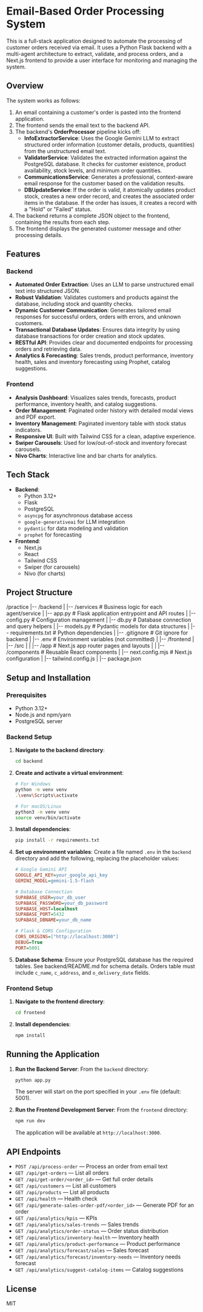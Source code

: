 # Email-Based Order Processing System

This is a full-stack application designed to automate the processing of customer orders received via email. It uses a Python Flask backend with a multi-agent architecture to extract, validate, and process orders, and a Next.js frontend to provide a user interface for monitoring and managing the system.

## Overview

The system works as follows:
1.  An email containing a customer's order is pasted into the frontend application.
2.  The frontend sends the email text to the backend API.
3.  The backend's **OrderProcessor** pipeline kicks off:
    - **InfoExtractorService**: Uses the Google Gemini LLM to extract structured order information (customer details, products, quantities) from the unstructured email text.
    - **ValidatorService**: Validates the extracted information against the PostgreSQL database. It checks for customer existence, product availability, stock levels, and minimum order quantities.
    - **CommunicationsService**: Generates a professional, context-aware email response for the customer based on the validation results.
    - **DBUpdateService**: If the order is valid, it atomically updates product stock, creates a new order record, and creates the associated order items in the database. If the order has issues, it creates a record with a "Hold" or "Failed" status.
4.  The backend returns a complete JSON object to the frontend, containing the results from each step.
5.  The frontend displays the generated customer message and other processing details.

## Features

### Backend
- **Automated Order Extraction**: Uses an LLM to parse unstructured email text into structured JSON.
- **Robust Validation**: Validates customers and products against the database, including stock and quantity checks.
- **Dynamic Customer Communication**: Generates tailored email responses for successful orders, orders with errors, and unknown customers.
- **Transactional Database Updates**: Ensures data integrity by using database transactions for order creation and stock updates.
- **RESTful API**: Provides clear and documented endpoints for processing orders and retrieving data.
- **Analytics & Forecasting**: Sales trends, product performance, inventory health, sales and inventory forecasting using Prophet, catalog suggestions.

### Frontend
- **Analysis Dashboard**: Visualizes sales trends, forecasts, product performance, inventory health, and catalog suggestions.
- **Order Management**: Paginated order history with detailed modal views and PDF export.
- **Inventory Management**: Paginated inventory table with stock status indicators.
- **Responsive UI**: Built with Tailwind CSS for a clean, adaptive experience.
- **Swiper Carousels**: Used for low/out-of-stock and inventory forecast carousels.
- **Nivo Charts**: Interactive line and bar charts for analytics.

## Tech Stack

-   **Backend**:
    -   Python 3.12+
    -   Flask
    -   PostgreSQL
    -   `asyncpg` for asynchronous database access
    -   `google-generativeai` for LLM integration
    -   `pydantic` for data modeling and validation
    -   `prophet` for forecasting
-   **Frontend**:
    -   Next.js
    -   React
    -   Tailwind CSS
    -   Swiper (for carousels)
    -   Nivo (for charts)

## Project Structure

/practice
|-- /backend
|   |-- /services         # Business logic for each agent/service
|   |-- app.py            # Flask application entrypoint and API routes
|   |-- config.py         # Configuration management
|   |-- db.py             # Database connection and query helpers
|   |-- models.py         # Pydantic models for data structures
|   |-- requirements.txt  # Python dependencies
|   |-- .gitignore        # Git ignore for backend
|   |-- .env              # Environment variables (not committed)
|
|-- /frontend
|   |-- /src
|   |   |-- /app          # Next.js app router pages and layouts
|   |   |-- /components   # Reusable React components
|   |-- next.config.mjs   # Next.js configuration
|   |-- tailwind.config.js
|   |-- package.json

## Setup and Installation

### Prerequisites
- Python 3.12+
- Node.js and npm/yarn
- PostgreSQL server

### Backend Setup
1.  **Navigate to the backend directory**:
    ```bash
    cd backend
    ```
2.  **Create and activate a virtual environment**:
    ```bash
    # For Windows
    python -m venv venv
    .\venv\Scripts\activate

    # For macOS/Linux
    python3 -m venv venv
    source venv/bin/activate
    ```
3.  **Install dependencies**:
    ```bash
    pip install -r requirements.txt
    ```
4.  **Set up environment variables**:
    Create a file named `.env` in the `backend` directory and add the following, replacing the placeholder values:
    ```ini
    # Google Gemini API
    GOOGLE_API_KEY=your_google_api_key
    GEMINI_MODEL=gemini-1.5-flash

    # Database Connection
    SUPABASE_USER=your_db_user
    SUPABASE_PASSWORD=your_db_password
    SUPABASE_HOST=localhost
    SUPABASE_PORT=5432
    SUPABASE_DBNAME=your_db_name

    # Flask & CORS Configuration
    CORS_ORIGINS=["http://localhost:3000"]
    DEBUG=True
    PORT=5001
    ```
5.  **Database Schema**:
    Ensure your PostgreSQL database has the required tables. See backend/README.md for schema details. Orders table must include `c_name`, `c_address`, and `o_delivery_date` fields.

### Frontend Setup
1.  **Navigate to the frontend directory**:
    ```bash
    cd frontend
    ```
2.  **Install dependencies**:
    ```bash
    npm install
    ```

## Running the Application

1.  **Run the Backend Server**:
    From the `backend` directory:
    ```bash
    python app.py
    ```
    The server will start on the port specified in your `.env` file (default: 5001).

2.  **Run the Frontend Development Server**:
    From the `frontend` directory:
    ```bash
    npm run dev
    ```
    The application will be available at `http://localhost:3000`.

## API Endpoints

-   `POST /api/process-order` — Process an order from email text
-   `GET /api/get-orders` — List all orders
-   `GET /api/get-order/<order_id>` — Get full order details
-   `GET /api/customers` — List all customers
-   `GET /api/products` — List all products
-   `GET /api/health` — Health check
-   `GET /api/generate-sales-order-pdf/<order_id>` — Generate PDF for an order
-   `GET /api/analytics/kpis` — KPIs
-   `GET /api/analytics/sales-trends` — Sales trends
-   `GET /api/analytics/order-status` — Order status distribution
-   `GET /api/analytics/inventory-health` — Inventory health
-   `GET /api/analytics/product-performance` — Product performance
-   `GET /api/analytics/forecast/sales` — Sales forecast
-   `GET /api/analytics/forecast/inventory-needs` — Inventory needs forecast
-   `GET /api/analytics/suggest-catalog-items` — Catalog suggestions

## License

MIT 